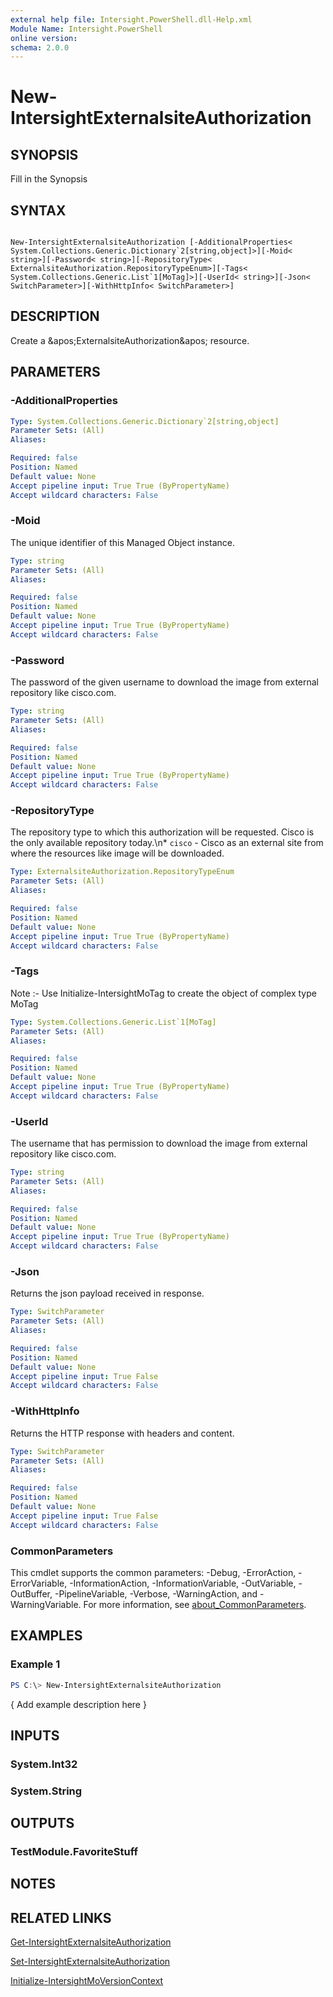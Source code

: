 ```yaml
---
external help file: Intersight.PowerShell.dll-Help.xml
Module Name: Intersight.PowerShell
online version:
schema: 2.0.0
---
```


# New-IntersightExternalsiteAuthorization

## SYNOPSIS
Fill in the Synopsis

## SYNTAX

```

New-IntersightExternalsiteAuthorization [-AdditionalProperties< System.Collections.Generic.Dictionary`2[string,object]>][-Moid< string>][-Password< string>][-RepositoryType< ExternalsiteAuthorization.RepositoryTypeEnum>][-Tags< System.Collections.Generic.List`1[MoTag]>][-UserId< string>][-Json< SwitchParameter>][-WithHttpInfo< SwitchParameter>]

```

## DESCRIPTION
Create a &amp;apos;ExternalsiteAuthorization&amp;apos; resource.

## PARAMETERS

### -AdditionalProperties


```yaml
Type: System.Collections.Generic.Dictionary`2[string,object]
Parameter Sets: (All)
Aliases:

Required: false
Position: Named
Default value: None
Accept pipeline input: True True (ByPropertyName)
Accept wildcard characters: False
```

### -Moid
The unique identifier of this Managed Object instance.

```yaml
Type: string
Parameter Sets: (All)
Aliases:

Required: false
Position: Named
Default value: None
Accept pipeline input: True True (ByPropertyName)
Accept wildcard characters: False
```

### -Password
The password of the given username to download the image from external repository like cisco.com.

```yaml
Type: string
Parameter Sets: (All)
Aliases:

Required: false
Position: Named
Default value: None
Accept pipeline input: True True (ByPropertyName)
Accept wildcard characters: False
```

### -RepositoryType
The repository type to which this authorization will be requested. Cisco is the only available repository today.\n* `cisco` - Cisco as an external site from where the resources like image will be downloaded.

```yaml
Type: ExternalsiteAuthorization.RepositoryTypeEnum
Parameter Sets: (All)
Aliases:

Required: false
Position: Named
Default value: None
Accept pipeline input: True True (ByPropertyName)
Accept wildcard characters: False
```

### -Tags


Note :- Use Initialize-IntersightMoTag to create the object of complex type MoTag

```yaml
Type: System.Collections.Generic.List`1[MoTag]
Parameter Sets: (All)
Aliases:

Required: false
Position: Named
Default value: None
Accept pipeline input: True True (ByPropertyName)
Accept wildcard characters: False
```

### -UserId
The username that has permission to download the image from external repository like cisco.com.

```yaml
Type: string
Parameter Sets: (All)
Aliases:

Required: false
Position: Named
Default value: None
Accept pipeline input: True True (ByPropertyName)
Accept wildcard characters: False
```

### -Json
Returns the json payload received in response.

```yaml
Type: SwitchParameter
Parameter Sets: (All)
Aliases:

Required: false
Position: Named
Default value: None
Accept pipeline input: True False
Accept wildcard characters: False
```

### -WithHttpInfo
Returns the HTTP response with headers and content.

```yaml
Type: SwitchParameter
Parameter Sets: (All)
Aliases:

Required: false
Position: Named
Default value: None
Accept pipeline input: True False
Accept wildcard characters: False
```


### CommonParameters
This cmdlet supports the common parameters: -Debug, -ErrorAction, -ErrorVariable, -InformationAction, -InformationVariable, -OutVariable, -OutBuffer, -PipelineVariable, -Verbose, -WarningAction, and -WarningVariable. For more information, see [about_CommonParameters](http://go.microsoft.com/fwlink/?LinkID=113216).

## EXAMPLES

### Example 1
```powershell
PS C:\> New-IntersightExternalsiteAuthorization
```

{ Add example description here }

## INPUTS

### System.Int32

### System.String

## OUTPUTS

### TestModule.FavoriteStuff

## NOTES

## RELATED LINKS

[Get-IntersightExternalsiteAuthorization](./Get-IntersightExternalsiteAuthorization.md)

[Set-IntersightExternalsiteAuthorization](./Set-IntersightExternalsiteAuthorization.md)

[Initialize-IntersightMoVersionContext](./Initialize-IntersightMoVersionContext.md)
